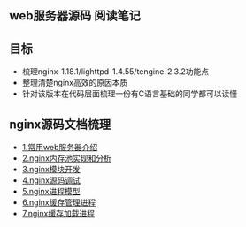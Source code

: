 ## web服务器源码 阅读笔记

## 目标

- 梳理nginx-1.18.1/lighttpd-1.4.55/tengine-2.3.2功能点
- 整理清楚nginx高效的原因本质
- 针对该版本在代码层面梳理一份有C语言基础的同学都可以读懂

## nginx源码文档梳理
- [1.常用web服务器介绍](./document/nginx-1.18.0/常用web服务器介绍.md)
- [2.nginx内存池实现和分析](./document/nginx-1.18.0/nginx内存池实现和分析.md)
- [3.nginx模块开发](./document/nginx-1.18.0/nginx模块开发.md)
- [4.nginx源码调试](./document/nginx-1.18.0/nginx源码调试.md)
- [5.nginx进程模型](./document/nginx-1.18.0/nginx进程模型.md)
- [6.nginx缓存管理进程](./document/nginx-1.18.0/nginx缓存管理.md)
- [7.nginx缓存加载进程](./document/nginx-1.18.0/缓存加载进程.md)